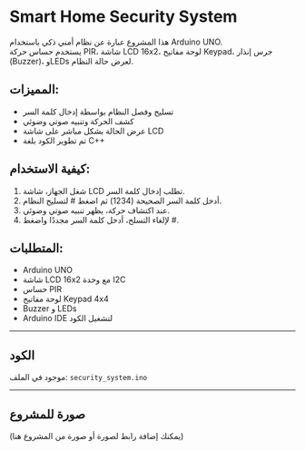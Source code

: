 # Smart Home Security System

هذا المشروع عبارة عن نظام أمني ذكي باستخدام Arduino UNO.  
يستخدم حساس حركة PIR، شاشة LCD 16x2، لوحة مفاتيح Keypad، جرس إنذار (Buzzer)، وLEDs لعرض حالة النظام.  

## المميزات:
- تسليح وفصل النظام بواسطة إدخال كلمة السر  
- كشف الحركة وتنبيه صوتي وضوئي  
- عرض الحالة بشكل مباشر على شاشة LCD  
- تم تطوير الكود بلغة C++  

## كيفية الاستخدام:
1. شغل الجهاز، شاشة LCD تطلب إدخال كلمة السر.  
2. أدخل كلمة السر الصحيحة (1234) ثم اضغط # لتسليح النظام.  
3. عند اكتشاف حركة، يظهر تنبيه صوتي وضوئي.  
4. لإلغاء التسلح، أدخل كلمة السر مجددًا واضغط #.

## المتطلبات:
- Arduino UNO  
- شاشة LCD 16x2 مع وحدة I2C  
- حساس PIR  
- لوحة مفاتيح Keypad 4x4  
- Buzzer و LEDs  
- Arduino IDE لتشغيل الكود

---

## الكود

موجود في الملف: `security_system.ino`

---

## صورة للمشروع
(يمكنك إضافة رابط لصورة أو صورة من المشروع هنا)
